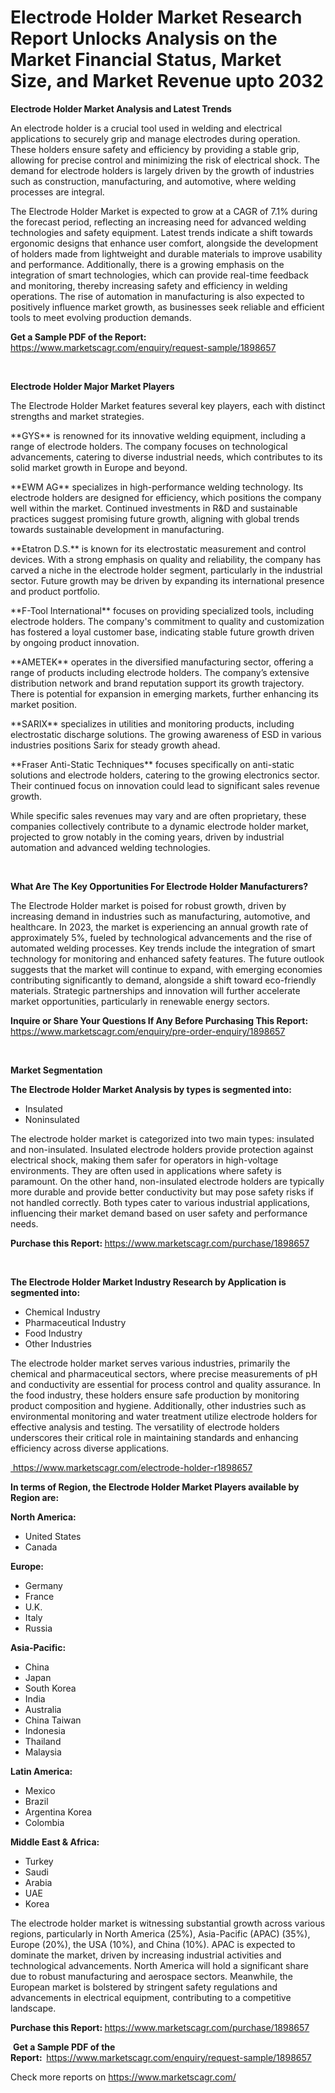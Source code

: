 <p><h1>Electrode Holder Market Research Report Unlocks Analysis on the Market Financial Status, Market Size, and Market Revenue upto 2032</h1></p><p><strong>Electrode Holder Market Analysis and Latest Trends</strong></p>
<p><p>An electrode holder is a crucial tool used in welding and electrical applications to securely grip and manage electrodes during operation. These holders ensure safety and efficiency by providing a stable grip, allowing for precise control and minimizing the risk of electrical shock. The demand for electrode holders is largely driven by the growth of industries such as construction, manufacturing, and automotive, where welding processes are integral.</p><p>The Electrode Holder Market is expected to grow at a CAGR of 7.1% during the forecast period, reflecting an increasing need for advanced welding technologies and safety equipment. Latest trends indicate a shift towards ergonomic designs that enhance user comfort, alongside the development of holders made from lightweight and durable materials to improve usability and performance. Additionally, there is a growing emphasis on the integration of smart technologies, which can provide real-time feedback and monitoring, thereby increasing safety and efficiency in welding operations. The rise of automation in manufacturing is also expected to positively influence market growth, as businesses seek reliable and efficient tools to meet evolving production demands.</p></p>
<p><strong>Get a Sample PDF of the Report:&nbsp;</strong> <a href="https://www.marketscagr.com/enquiry/request-sample/1898657?utm_campaign=2650&utm_medium=2&utm_source=Github&utm_content=ia&utm_term=08042025&utm_id=electrode-holder">https://www.marketscagr.com/enquiry/request-sample/1898657</a></p>
<p>&nbsp;</p>
<p><strong>Electrode Holder Major Market Players</strong></p>
<p><p>The Electrode Holder Market features several key players, each with distinct strengths and market strategies. </p><p>**GYS** is renowned for its innovative welding equipment, including a range of electrode holders. The company focuses on technological advancements, catering to diverse industrial needs, which contributes to its solid market growth in Europe and beyond.</p><p>**EWM AG** specializes in high-performance welding technology. Its electrode holders are designed for efficiency, which positions the company well within the market. Continued investments in R&D and sustainable practices suggest promising future growth, aligning with global trends towards sustainable development in manufacturing.</p><p>**Etatron D.S.** is known for its electrostatic measurement and control devices. With a strong emphasis on quality and reliability, the company has carved a niche in the electrode holder segment, particularly in the industrial sector. Future growth may be driven by expanding its international presence and product portfolio.</p><p>**F-Tool International** focuses on providing specialized tools, including electrode holders. The company's commitment to quality and customization has fostered a loyal customer base, indicating stable future growth driven by ongoing product innovation.</p><p>**AMETEK** operates in the diversified manufacturing sector, offering a range of products including electrode holders. The company’s extensive distribution network and brand reputation support its growth trajectory. There is potential for expansion in emerging markets, further enhancing its market position.</p><p>**SARIX** specializes in utilities and monitoring products, including electrostatic discharge solutions. The growing awareness of ESD in various industries positions Sarix for steady growth ahead.</p><p>**Fraser Anti-Static Techniques** focuses specifically on anti-static solutions and electrode holders, catering to the growing electronics sector. Their continued focus on innovation could lead to significant sales revenue growth.</p><p>While specific sales revenues may vary and are often proprietary, these companies collectively contribute to a dynamic electrode holder market, projected to grow notably in the coming years, driven by industrial automation and advanced welding technologies.</p></p>
<p>&nbsp;</p>
<p><strong>What Are The Key Opportunities For Electrode Holder Manufacturers?</strong></p>
<p><p>The Electrode Holder market is poised for robust growth, driven by increasing demand in industries such as manufacturing, automotive, and healthcare. In 2023, the market is experiencing an annual growth rate of approximately 5%, fueled by technological advancements and the rise of automated welding processes. Key trends include the integration of smart technology for monitoring and enhanced safety features. The future outlook suggests that the market will continue to expand, with emerging economies contributing significantly to demand, alongside a shift toward eco-friendly materials. Strategic partnerships and innovation will further accelerate market opportunities, particularly in renewable energy sectors.</p></p>
<p><strong>Inquire or Share Your Questions If Any Before Purchasing This Report:</strong> <a href="https://www.marketscagr.com/enquiry/pre-order-enquiry/1898657?utm_campaign=2650&utm_medium=2&utm_source=Github&utm_content=ia&utm_term=08042025&utm_id=electrode-holder">https://www.marketscagr.com/enquiry/pre-order-enquiry/1898657</a></p>
<p>&nbsp;</p>
<p><strong>Market Segmentation</strong></p>
<p><strong>The Electrode Holder Market Analysis by types is segmented into:</strong></p>
<p><ul><li>Insulated</li><li>Noninsulated</li></ul></p>
<p><p>The electrode holder market is categorized into two main types: insulated and non-insulated. Insulated electrode holders provide protection against electrical shock, making them safer for operators in high-voltage environments. They are often used in applications where safety is paramount. On the other hand, non-insulated electrode holders are typically more durable and provide better conductivity but may pose safety risks if not handled correctly. Both types cater to various industrial applications, influencing their market demand based on user safety and performance needs.</p></p>
<p><strong>Purchase this Report:&nbsp;</strong><a href="https://www.marketscagr.com/purchase/1898657?utm_campaign=2650&utm_medium=2&utm_source=Github&utm_content=ia&utm_term=08042025&utm_id=electrode-holder">https://www.marketscagr.com/purchase/1898657</a></p>
<p>&nbsp;</p>
<p><strong>The Electrode Holder Market Industry Research by Application is segmented into:</strong></p>
<p><ul><li>Chemical Industry</li><li>Pharmaceutical Industry</li><li>Food Industry</li><li>Other Industries</li></ul></p>
<p><p>The electrode holder market serves various industries, primarily the chemical and pharmaceutical sectors, where precise measurements of pH and conductivity are essential for process control and quality assurance. In the food industry, these holders ensure safe production by monitoring product composition and hygiene. Additionally, other industries such as environmental monitoring and water treatment utilize electrode holders for effective analysis and testing. The versatility of electrode holders underscores their critical role in maintaining standards and enhancing efficiency across diverse applications.</p></p>
<p><a href="https://www.marketscagr.com/electrode-holder-r1898657?utm_campaign=2650&utm_medium=2&utm_source=Github&utm_content=ia&utm_term=08042025&utm_id=electrode-holder">&nbsp;https://www.marketscagr.com/electrode-holder-r1898657</a></p>
<p><strong>In terms of Region, the Electrode Holder Market Players available by Region are:</strong></p>
<p>
    <p> <strong> North America: </strong>
        <ul>
            <li>United States</li>
            <li>Canada</li>
        </ul>
        </p> 
    <p> <strong> Europe: </strong>
        <ul>
            <li>Germany</li>
            <li>France</li>
            <li>U.K.</li>
            <li>Italy</li>
            <li>Russia</li>
        </ul>
        </p> 
    <p> <strong> Asia-Pacific: </strong>
        <ul>
            <li>China</li>
            <li>Japan</li>
            <li>South Korea</li>
            <li>India</li>
            <li>Australia</li>
            <li>China Taiwan</li>
            <li>Indonesia</li>
            <li>Thailand</li>
            <li>Malaysia</li>
        </ul>
        </p> 
    <p> <strong> Latin America: </strong>
        <ul>
            <li>Mexico</li>
            <li>Brazil</li>
            <li>Argentina Korea</li>
            <li>Colombia</li>
        </ul>
        </p> 
    <p> <strong> Middle East & Africa: </strong>
        <ul>
            <li>Turkey</li>
            <li>Saudi</li>
            <li>Arabia</li>
            <li>UAE</li>
            <li>Korea</li>
        </ul>
    </p>
    </p>
<p><p>The electrode holder market is witnessing substantial growth across various regions, particularly in North America (25%), Asia-Pacific (APAC) (35%), Europe (20%), the USA (10%), and China (10%). APAC is expected to dominate the market, driven by increasing industrial activities and technological advancements. North America will hold a significant share due to robust manufacturing and aerospace sectors. Meanwhile, the European market is bolstered by stringent safety regulations and advancements in electrical equipment, contributing to a competitive landscape.</p></p>
<p><strong>Purchase this Report: </strong><a href="https://www.marketscagr.com/purchase/1898657?utm_campaign=2650&utm_medium=2&utm_source=Github&utm_content=ia&utm_term=08042025&utm_id=electrode-holder">https://www.marketscagr.com/purchase/1898657</a></p>
<p>&nbsp;<strong>Get a Sample PDF of the Report:&nbsp;&nbsp;</strong><a href="https://www.marketscagr.com/enquiry/request-sample/1898657?utm_campaign=2650&utm_medium=2&utm_source=Github&utm_content=ia&utm_term=08042025&utm_id=electrode-holder">https://www.marketscagr.com/enquiry/request-sample/1898657</a></p>
<p><strong></strong></p>
<p>Check more reports on <a href="https://www.marketscagr.com/?utm_campaign=2650&utm_medium=2&utm_source=Github&utm_content=ia&utm_term=08042025&utm_id=electrode-holder">https://www.marketscagr.com/</a></p>